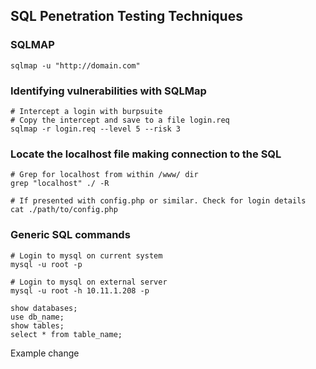 ## SQL Penetration Testing Techniques

### SQLMAP
```
sqlmap -u "http://domain.com"
```

### Identifying vulnerabilities with SQLMap
```
# Intercept a login with burpsuite
# Copy the intercept and save to a file login.req
sqlmap -r login.req --level 5 --risk 3
```

### Locate the localhost file making connection to the SQL
```
# Grep for localhost from within /www/ dir
grep "localhost" ./ -R

# If presented with config.php or similar. Check for login details
cat ./path/to/config.php
```

### Generic SQL commands
```
# Login to mysql on current system
mysql -u root -p

# Login to mysql on external server
mysql -u root -h 10.11.1.208 -p

show databases;
use db_name;
show tables;
select * from table_name;
```

Example change

